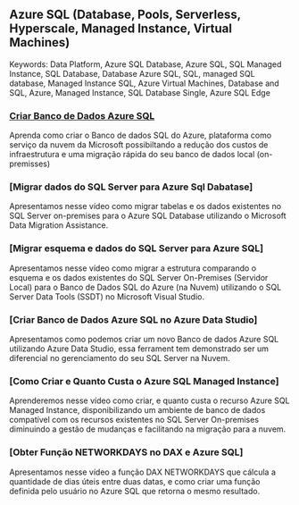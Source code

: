 ## Azure SQL (Database, Pools, Serverless, Hyperscale, Managed Instance, Virtual Machines)
Keywords: Data Platform, Azure SQL Database, Azure SQL, SQL Managed Instance, SQL Database, Database Azure SQL, SQL, managed SQL database, Managed Instance SQL, Azure Virtual Machines, Database and SQL, Azure, Managed Instance, SQL Database Single, Azure SQL Edge

### [Criar Banco de Dados Azure SQL](https://github.com/fabioms-br/azure-sql/blob/main/azure-sql-criar-banco-dados%E2%80%8B.md)
Aprenda como criar o Banco de dados SQL do Azure, plataforma como serviço da nuvem da Microsoft possibiltando a redução dos custos de infraestrutura e uma migração rápida do seu banco de dados local (on-premisses)

### [Migrar dados do SQL Server para Azure Sql Dabatase]
Apresentamos nesse vídeo como migrar tabelas e os dados existentes no SQL Server on-premises para o Azure SQL Database utilizando o Microsoft Data Migration Assistance.


### [Migrar esquema e dados do SQL Server para Azure SQL]
Apresentamos nesse vídeo como migrar a estrutura comparando o esquema e os dados existentes do SQL Server On-Premises (Servidor Local) para o Banco de Dados SQL do Azure (na Nuvem) utilizando o SQL Server Data Tools (SSDT) no Microsoft Visual Studio. 

### [Criar Banco de Dados Azure SQL no Azure Data Studio]
Apresentamos como podemos criar um novo Banco de dados Azure SQL utilizando Azure Data Studio, essa ferrament tem demonstrado ser um diferencial no gerenciamento do seu SQL Server na Nuvem.

### [Como Criar e Quanto Custa o Azure SQL Managed Instance]
Aprenderemos nesse vídeo como criar, e quanto custa o recurso Azure SQL Managed Instance, disponibilizando um ambiente de banco de dados compatível com os recursos existentes no SQL Server On-premises diminuindo a gestão de mudanças e facilitando na migração para a nuvem.

### [Obter Função NETWORKDAYS no DAX e Azure SQL]
Apresentamos nesse vídeo a função DAX NETWORKDAYS que cálcula a quantidade de dias úteis entre duas datas, e como criar uma função definida pelo usuário no Azure SQL que retorna o mesmo resultado.
